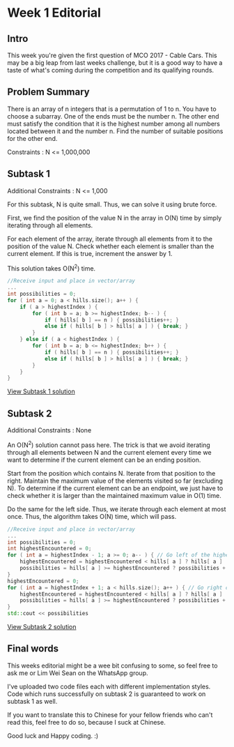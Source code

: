 Week 1 Editorial
================

Intro
-----
This week you're given the first question of MCO 2017 - Cable Cars. This may be a big leap from last weeks challenge, but it is a good way to have a taste of what's coming during the competition and its qualifying rounds.

Problem Summary
--------------
There is an array of n integers that is a permutation of 1 to n. You have to choose a subarray. One of the ends must be the number n. The other end must satisfy the condition that it is the highest number among all numbers located between it and the number n. Find the number of suitable positions for the other end.

Constraints : N <= 1,000,000

Subtask 1
----------
Additional Constraints : N <= 1,000

For this subtask, N is quite small. Thus, we can solve it using brute force.

First, we find the position of the value N in the array in O(N) time by simply iterating through all elements.

For each element of the array, iterate through all elements from it to the position of the value N. Check whether each element is smaller than the current element. If this is true, increment the answer by 1.

This solution takes O(N<sup>2</sup>) time.

```C++
//Receive input and place in vector/array
...
int possibilities = 0;
for ( int a = 0; a < hills.size(); a++ ) {
    if ( a > highestIndex ) {
        for ( int b = a; b >= highestIndex; b-- ) {
            if ( hills[ b ] == n ) { possibilities++; }
            else if ( hills[ b ] > hills[ a ] ) { break; }
        }
    } else if ( a < highestIndex ) {
        for ( int b = a; b <= highestIndex; b++ ) {
            if ( hills[ b ] == n ) { possibilities++; }
            else if ( hills[ b ] > hills[ a ] ) { break; }
        }
    }
}
```
[View Subtask 1 solution](https://github.com/LumpBloom7/MCOPrepQuestions/blob/master/Week3/subtask1.cpp)

Subtask 2
------------
Additional Constraints : None

An O(N<sup>2</sup>) solution cannot pass here. The trick is that we avoid iterating through all elements between N and the current element every time we want to determine if the current element can be an ending position.

Start from the position which contains N. Iterate from that position to the right. Maintain the maximum value of the elements visited so far (excluding N). To determine if the current element can be an endpoint, we just have to check whether it is larger than the maintained maximum value in O(1) time.

Do the same for the left side. Thus, we iterate through each element at most once. Thus, the algorithm takes O(N) time, which will pass.

```C++
//Receive input and place in vector/array
...
int possibilities = 0;
int highestEncountered = 0;
for ( int a = highestIndex - 1; a >= 0; a-- ) { // Go left of the highest hill
    highestEncountered = highestEncountered < hills[ a ] ? hills[ a ] : highestEncountered;
    possibilities = hills[ a ] >= highestEncountered ? possibilities + 1 : possibilities;
}
highestEncountered = 0;
for ( int a = highestIndex + 1; a < hills.size(); a++ ) { // Go right of the highest hill
    highestEncountered = highestEncountered < hills[ a ] ? hills[ a ] : highestEncountered;
    possibilities = hills[ a ] >= highestEncountered ? possibilities + 1 : possibilities;
}
std::cout << possibilities
```
[View Subtask 2 solution](https://github.com/LumpBloom7/MCOPrepQuestions/blob/master/Week3/subtask2.cpp)

Final words
-----------
This weeks editorial might be a wee bit confusing to some, so feel free to ask me or Lim Wei Sean on the WhatsApp group.

I've uploaded two code files each with different implementation styles. Code which runs successfully on subtask 2 is guaranteed to work on subtask 1 as well.

If you want to translate this to Chinese for your fellow friends who can't read this, feel free to do so, because I suck at Chinese.

Good luck and Happy coding. :)



